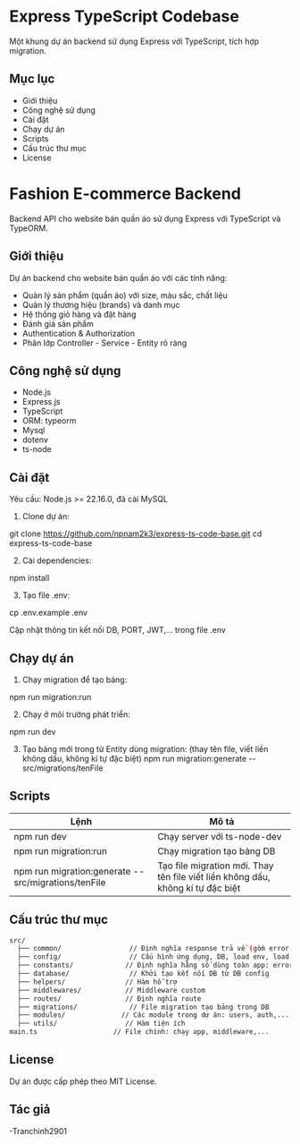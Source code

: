 # Express TypeScript Codebase

Một khung dự án backend sử dụng Express với TypeScript, tích hợp migration.

## Mục lục

- Giới thiệu
- Công nghệ sử dụng
- Cài đặt
- Chạy dự án
- Scripts
- Cấu trúc thư mục
- License

# Fashion E-commerce Backend

Backend API cho website bán quần áo sử dụng Express với TypeScript và TypeORM.

## Giới thiệu

Dự án backend cho website bán quần áo với các tính năng:
- Quản lý sản phẩm (quần áo) với size, màu sắc, chất liệu
- Quản lý thương hiệu (brands) và danh mục
- Hệ thống giỏ hàng và đặt hàng  
- Đánh giá sản phẩm
- Authentication & Authorization
- Phân lớp Controller - Service - Entity rõ ràng

## Công nghệ sử dụng

- Node.js
- Express.js
- TypeScript
- ORM: typeorm
- Mysql
- dotenv
- ts-node

## Cài đặt

Yêu cầu: Node.js >= 22.16.0, đã cài MySQL

1. Clone dự án:

git clone https://github.com/npnam2k3/express-ts-code-base.git
cd express-ts-code-base

2. Cài dependencies:

npm install

3. Tạo file .env:

cp .env.example .env

Cập nhật thông tin kết nối DB, PORT, JWT,... trong file .env

## Chạy dự án

1. Chạy migration để tạo bảng:

npm run migration:run

2. Chạy ở môi trường phát triển:

npm run dev

3. Tạo bảng mới trong từ Entity dùng migration: (thay tên file, viết liền không dấu, không kí tự đặc biệt)
npm run migration:generate -- src/migrations/tenFile

## Scripts

| Lệnh                                 | Mô tả                                 |
|--------------------------------------|----------------------------------------|
| npm run dev                          | Chạy server với ts-node-dev           |
| npm run migration:run                | Chạy migration tạo bảng DB            |
| npm run migration:generate -- src/migrations/tenFile   | Tạo file migration mới. Thay tên file viết liền không dấu, không kí tự đặc biệt             |

## Cấu trúc thư mục
```bash
src/
  ├── common/                 // Định nghĩa response trả về (gồm error, success)
  ├── config/                 // Cấu hình ứng dụng, DB, load env, load entity dùng cho khởi tạo DB
  ├── constants/             // Định nghĩa hằng số dùng toàn app: error-code, message, status-code,...
  ├── database/               // Khởi tạo kết nối DB từ DB config
  ├── helpers/               // Hàm hỗ trợ
  ├── middlewares/           // Middleware custom
  ├── routes/                // Định nghĩa route
  ├── migrations/             // File migration tạo bảng trong DB
  ├── modules/              // Các module trong dự án: users, auth,...
  ├── utils/                 // Hàm tiện ích
main.ts                   // File chính: chạy app, middleware,...
```

## License

Dự án được cấp phép theo MIT License.

## Tác giả

-Tranchinh2901
